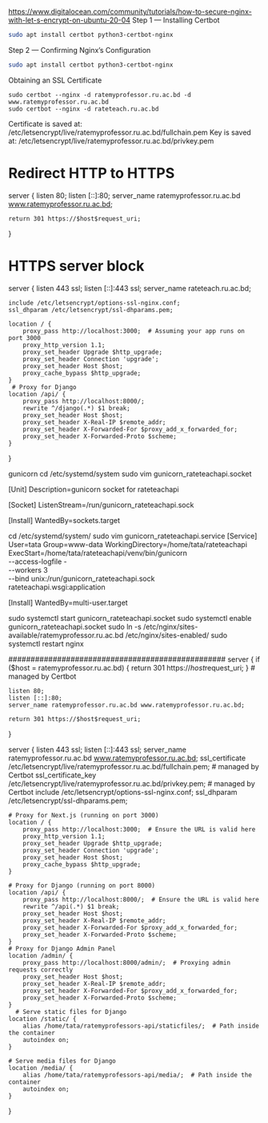 https://www.digitalocean.com/community/tutorials/how-to-secure-nginx-with-let-s-encrypt-on-ubuntu-20-04
Step 1 — Installing Certbot
```sh
sudo apt install certbot python3-certbot-nginx
```

Step 2 — Confirming Nginx’s Configuration
```sh
sudo apt install certbot python3-certbot-nginx

```
Obtaining an SSL Certificate
```shell
sudo certbot --nginx -d ratemyprofessor.ru.ac.bd -d www.ratemyprofessor.ru.ac.bd
sudo certbot --nginx -d rateteach.ru.ac.bd
```
Certificate is saved at: /etc/letsencrypt/live/ratemyprofessor.ru.ac.bd/fullchain.pem
Key is saved at:         /etc/letsencrypt/live/ratemyprofessor.ru.ac.bd/privkey.pem

# Redirect HTTP to HTTPS
server {
    listen 80;
    listen [::]:80;
    server_name ratemyprofessor.ru.ac.bd www.ratemyprofessor.ru.ac.bd;

    return 301 https://$host$request_uri;
}

# HTTPS server block
server {
    listen 443 ssl;
    listen [::]:443 ssl;
    server_name rateteach.ru.ac.bd;

    include /etc/letsencrypt/options-ssl-nginx.conf;
    ssl_dhparam /etc/letsencrypt/ssl-dhparams.pem;

    location / {
        proxy_pass http://localhost:3000;  # Assuming your app runs on port 3000
        proxy_http_version 1.1;
        proxy_set_header Upgrade $http_upgrade;
        proxy_set_header Connection 'upgrade';
        proxy_set_header Host $host;
        proxy_cache_bypass $http_upgrade;
    }
     # Proxy for Django
    location /api/ {
        proxy_pass http://localhost:8000/;
        rewrite ^/django(.*) $1 break;
        proxy_set_header Host $host;
        proxy_set_header X-Real-IP $remote_addr;
        proxy_set_header X-Forwarded-For $proxy_add_x_forwarded_for;
        proxy_set_header X-Forwarded-Proto $scheme;
    }
}

gunicorn
cd /etc/systemd/system
sudo vim gunicorn_rateteachapi.socket

[Unit]
Description=gunicorn socket for rateteachapi

[Socket]
ListenStream=/run/gunicorn_rateteachapi.sock

[Install]
WantedBy=sockets.target

cd /etc/systemd/system/
sudo vim gunicorn_rateteachapi.service
[Service]
User=tata
Group=www-data
WorkingDirectory=/home/tata/rateteachapi
ExecStart=/home/tata/rateteachapi/venv/bin/gunicorn \
          --access-logfile - \
          --workers 3 \
          --bind unix:/run/gunicorn_rateteachapi.sock \
          rateteachapi.wsgi:application

[Install]
WantedBy=multi-user.target

sudo systemctl start gunicorn_rateteachapi.socket
sudo systemctl enable gunicorn_rateteachapi.socket
sudo ln -s /etc/nginx/sites-available/ratemyprofessor.ru.ac.bd /etc/nginx/sites-enabled/
sudo systemctl restart nginx




#################################################
server {
    if ($host = ratemyprofessor.ru.ac.bd) {
        return 301 https://$host$request_uri;
    } # managed by Certbot


    listen 80;
    listen [::]:80;
    server_name ratemyprofessor.ru.ac.bd www.ratemyprofessor.ru.ac.bd;

    return 301 https://$host$request_uri;


}

server {
    listen 443 ssl;
    listen [::]:443 ssl;
    server_name ratemyprofessor.ru.ac.bd www.ratemyprofessor.ru.ac.bd;
    ssl_certificate /etc/letsencrypt/live/ratemyprofessor.ru.ac.bd/fullchain.pem; # managed by Certbot
    ssl_certificate_key /etc/letsencrypt/live/ratemyprofessor.ru.ac.bd/privkey.pem; # managed by Certbot
    include /etc/letsencrypt/options-ssl-nginx.conf;
    ssl_dhparam /etc/letsencrypt/ssl-dhparams.pem;

    # Proxy for Next.js (running on port 3000)
    location / {
        proxy_pass http://localhost:3000;  # Ensure the URL is valid here
        proxy_http_version 1.1;
        proxy_set_header Upgrade $http_upgrade;
        proxy_set_header Connection 'upgrade';
        proxy_set_header Host $host;
        proxy_cache_bypass $http_upgrade;
    }

    # Proxy for Django (running on port 8000)
    location /api/ {
        proxy_pass http://localhost:8000/;  # Ensure the URL is valid here
        rewrite ^/api(.*) $1 break;
        proxy_set_header Host $host;
        proxy_set_header X-Real-IP $remote_addr;
        proxy_set_header X-Forwarded-For $proxy_add_x_forwarded_for;
        proxy_set_header X-Forwarded-Proto $scheme;
    }
    # Proxy for Django Admin Panel
    location /admin/ {
        proxy_pass http://localhost:8000/admin/;  # Proxying admin requests correctly
        proxy_set_header Host $host;
        proxy_set_header X-Real-IP $remote_addr;
        proxy_set_header X-Forwarded-For $proxy_add_x_forwarded_for;
        proxy_set_header X-Forwarded-Proto $scheme;
    }
      # Serve static files for Django
    location /static/ {
        alias /home/tata/ratemyprofessors-api/staticfiles/;  # Path inside the container
        autoindex on;
    }

    # Serve media files for Django
    location /media/ {
        alias /home/tata/ratemyprofessors-api/media/;  # Path inside the container
        autoindex on;
    }

}

